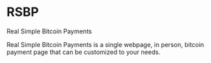 # RSBP
Real Simple Bitcoin Payments

Real Simple Bitcoin Payments is a single webpage, in person, bitcoin payment page that can be customized to your needs. 
